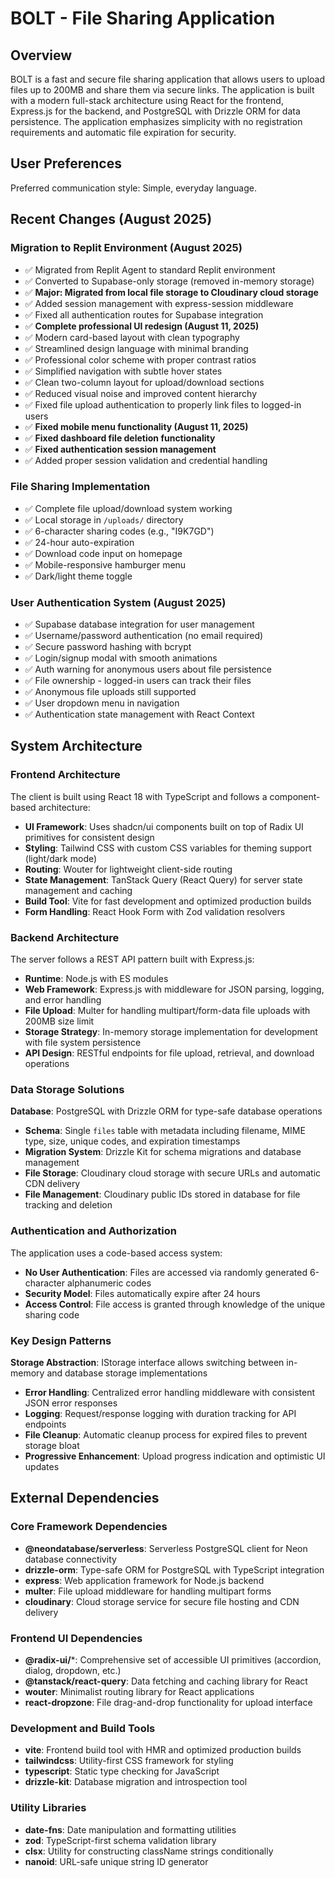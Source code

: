 # BOLT - File Sharing Application

## Overview

BOLT is a fast and secure file sharing application that allows users to upload files up to 200MB and share them via secure links. The application is built with a modern full-stack architecture using React for the frontend, Express.js for the backend, and PostgreSQL with Drizzle ORM for data persistence. The application emphasizes simplicity with no registration requirements and automatic file expiration for security.

## User Preferences

Preferred communication style: Simple, everyday language.

## Recent Changes (August 2025)

### Migration to Replit Environment (August 2025)
- ✅ Migrated from Replit Agent to standard Replit environment
- ✅ Converted to Supabase-only storage (removed in-memory storage)
- ✅ **Major: Migrated from local file storage to Cloudinary cloud storage**
- ✅ Added session management with express-session middleware
- ✅ Fixed all authentication routes for Supabase integration
- ✅ **Complete professional UI redesign (August 11, 2025)**
- ✅ Modern card-based layout with clean typography
- ✅ Streamlined design language with minimal branding
- ✅ Professional color scheme with proper contrast ratios
- ✅ Simplified navigation with subtle hover states
- ✅ Clean two-column layout for upload/download sections
- ✅ Reduced visual noise and improved content hierarchy
- ✅ Fixed file upload authentication to properly link files to logged-in users
- ✅ **Fixed mobile menu functionality (August 11, 2025)**
- ✅ **Fixed dashboard file deletion functionality**
- ✅ **Fixed authentication session management**
- ✅ Added proper session validation and credential handling

### File Sharing Implementation
- ✅ Complete file upload/download system working
- ✅ Local storage in `/uploads/` directory 
- ✅ 6-character sharing codes (e.g., "I9K7GD")
- ✅ 24-hour auto-expiration
- ✅ Download code input on homepage
- ✅ Mobile-responsive hamburger menu
- ✅ Dark/light theme toggle

### User Authentication System (August 2025)
- ✅ Supabase database integration for user management
- ✅ Username/password authentication (no email required)
- ✅ Secure password hashing with bcrypt
- ✅ Login/signup modal with smooth animations
- ✅ Auth warning for anonymous users about file persistence
- ✅ File ownership - logged-in users can track their files
- ✅ Anonymous file uploads still supported
- ✅ User dropdown menu in navigation
- ✅ Authentication state management with React Context

## System Architecture

### Frontend Architecture
The client is built using React 18 with TypeScript and follows a component-based architecture:

- **UI Framework**: Uses shadcn/ui components built on top of Radix UI primitives for consistent design
- **Styling**: Tailwind CSS with custom CSS variables for theming support (light/dark mode)
- **Routing**: Wouter for lightweight client-side routing
- **State Management**: TanStack Query (React Query) for server state management and caching
- **Build Tool**: Vite for fast development and optimized production builds
- **Form Handling**: React Hook Form with Zod validation resolvers

### Backend Architecture
The server follows a REST API pattern built with Express.js:

- **Runtime**: Node.js with ES modules
- **Web Framework**: Express.js with middleware for JSON parsing, logging, and error handling
- **File Upload**: Multer for handling multipart/form-data file uploads with 200MB size limit
- **Storage Strategy**: In-memory storage implementation for development with file system persistence
- **API Design**: RESTful endpoints for file upload, retrieval, and download operations

### Data Storage Solutions
**Database**: PostgreSQL with Drizzle ORM for type-safe database operations
- **Schema**: Single `files` table with metadata including filename, MIME type, size, unique codes, and expiration timestamps
- **Migration System**: Drizzle Kit for schema migrations and database management
- **File Storage**: Cloudinary cloud storage with secure URLs and automatic CDN delivery
- **File Management**: Cloudinary public IDs stored in database for file tracking and deletion

### Authentication and Authorization
The application uses a code-based access system:
- **No User Authentication**: Files are accessed via randomly generated 6-character alphanumeric codes
- **Security Model**: Files automatically expire after 24 hours
- **Access Control**: File access is granted through knowledge of the unique sharing code

### Key Design Patterns
**Storage Abstraction**: IStorage interface allows switching between in-memory and database storage implementations
- **Error Handling**: Centralized error handling middleware with consistent JSON error responses
- **Logging**: Request/response logging with duration tracking for API endpoints
- **File Cleanup**: Automatic cleanup process for expired files to prevent storage bloat
- **Progressive Enhancement**: Upload progress indication and optimistic UI updates

## External Dependencies

### Core Framework Dependencies
- **@neondatabase/serverless**: Serverless PostgreSQL client for Neon database connectivity
- **drizzle-orm**: Type-safe ORM for PostgreSQL with TypeScript integration
- **express**: Web application framework for Node.js backend
- **multer**: File upload middleware for handling multipart forms
- **cloudinary**: Cloud storage service for secure file hosting and CDN delivery

### Frontend UI Dependencies
- **@radix-ui/***: Comprehensive set of accessible UI primitives (accordion, dialog, dropdown, etc.)
- **@tanstack/react-query**: Data fetching and caching library for React
- **wouter**: Minimalist routing library for React applications
- **react-dropzone**: File drag-and-drop functionality for upload interface

### Development and Build Tools
- **vite**: Frontend build tool with HMR and optimized production builds
- **tailwindcss**: Utility-first CSS framework for styling
- **typescript**: Static type checking for JavaScript
- **drizzle-kit**: Database migration and introspection tool

### Utility Libraries
- **date-fns**: Date manipulation and formatting utilities
- **zod**: TypeScript-first schema validation library
- **clsx**: Utility for constructing className strings conditionally
- **nanoid**: URL-safe unique string ID generator